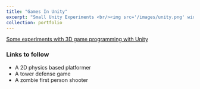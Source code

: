 ```yaml
---
title: "Games In Unity"
excerpt: "Small Unity Experiments <br/><img src='/images/unity.png' width=240 height=120>"
collection: portfolio
---
```


[Some experiments with 3D game programming with Unity](/portfolio/Unity/unity_index)

### Links to follow  

* A 2D physics based platformer
* A tower defense game
* A zombie first person shooter